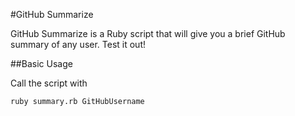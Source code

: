 #GitHub Summarize

GitHub Summarize is a Ruby script that will give you a brief GitHub summary of any user. Test it out!

##Basic Usage

Call the script with

```
ruby summary.rb GitHubUsername
```
